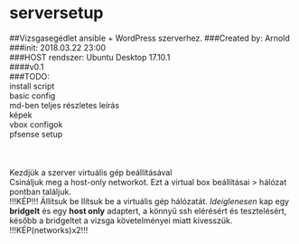 # serversetup
##Vizsgasegédlet ansible + WordPress szerverhez.
###Created by: Arnold
###init: 2018.03.22 23:00<br />
###HOST rendszer: Ubuntu Desktop 17.10.1<br />
####v0.1<br />
###TODO:<br />
install script<br />
basic config<br />
md-ben teljes részletes leírás<br />
képek<br />
vbox configok<br />
pfsense setup<br />
<br /><br /><br />
Kezdjük a szerver virtuális gép beállításával <br />
Csináljuk meg a host-only networkot. Ezt a virtual box beállításai > hálózat pontban találjuk.<br />
!!!KÉP!!!
Állítsuk be llítsuk be a virtuális gép hálózatát. *Ideiglenesen* kap egy **bridgelt** és egy **host only** adaptert, a könnyű ssh elérésért és tesztelésért, később a bridgeltet a vizsga követelményei miatt kivesszük.
!!!KÉP(networks)x2!!!
